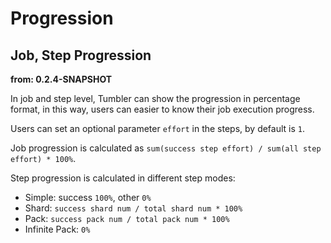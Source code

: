 # Progression

## Job, Step Progression

**from: 0.2.4-SNAPSHOT**

In job and step level, Tumbler can show the progression in percentage format, in this way, users can easier to know their job execution progress.

Users can set an optional parameter `effort` in the steps, by default is `1`.

Job progression is calculated as `sum(success step effort) / sum(all step effort) * 100%`.

Step progression is calculated in different step modes:
- Simple: success `100%`, other `0%`
- Shard: `success shard num / total shard num * 100%`
- Pack: `success pack num / total pack num * 100%`
- Infinite Pack: `0%`

